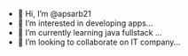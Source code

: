 - 👋 Hi, I’m @apsarb21
- 👀 I’m interested in  developing apps...
- 🌱 I’m currently learning java fullstack ...
- 💞️ I’m looking to collaborate on  IT company...

<!---
apsarb21/apsarb21 is a ✨ special ✨ repository because its `README.md` (this file) appears on your GitHub profile.
You can click the Preview link to take a look at your changes.
--->
